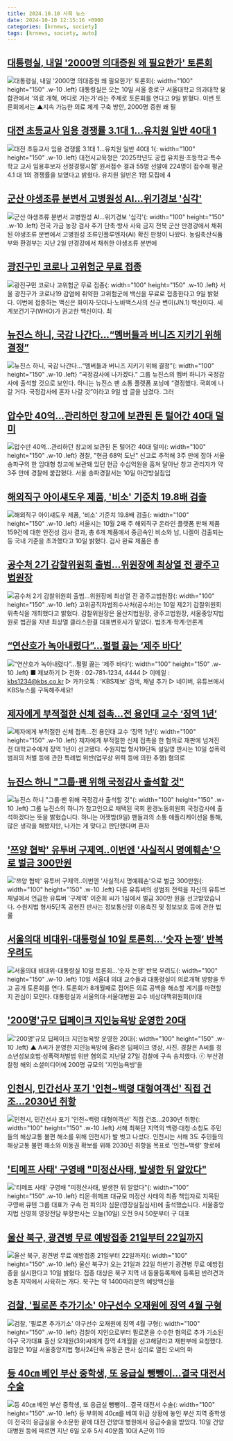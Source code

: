 ```yaml
---
title: 2024.10.10 사회 뉴스
date: 2024-10-10 12:15:16 +0900
categories: [krnews, society]
tags: [krnews, society, auto]
---
```

## [대통령실, 내일 '2000명 의대증원 왜 필요한가' 토론회](https://n.news.naver.com/mnews/article/277/0005481760)

![대통령실, 내일 '2000명 의대증원 왜 필요한가' 토론회](https://mimgnews.pstatic.net/image/origin/277/2024/10/09/5481760.jpg?type=nf220_150){: width="100" height="150" .w-10 .left}
대통령실은 오는 10일 서울 종로구 서울대학교 의과대학 융합관에서 '의료 개혁, 어디로 가는가'라는 주제로 토론회를 연다고 9일 밝혔다. 이번 토론회에서는 ▲지속 가능한 의료 체계 구축 방안, 2000명 증원 왜 필

## [대전 초등교사 임용 경쟁률 3.1대 1...유치원 일반 40대 1](https://n.news.naver.com/mnews/article/277/0005482080)

![대전 초등교사 임용 경쟁률 3.1대 1...유치원 일반 40대 1](https://mimgnews.pstatic.net/image/origin/277/2024/10/10/5482080.jpg?type=nf220_150){: width="100" height="150" .w-10 .left}
대전시교육청은 ‘2025학년도 공립 유치원·초등학교·특수학교 교사 임용후보자 선정경쟁시험’ 원서접수 결과 55명 선발에 224명이 접수해 평균 4.1 대 1의 경쟁률을 보였다고 밝혔다. 유치원 일반은 1명 모집에 4

## [군산 야생조류 분변서 고병원성 AI…위기경보 '심각'](https://n.news.naver.com/mnews/article/001/0014973705)

![군산 야생조류 분변서 고병원성 AI…위기경보 '심각'](https://mimgnews.pstatic.net/image/origin/001/2024/10/09/14973705.jpg?type=nf220_150){: width="100" height="150" .w-10 .left}
전국 가금 농장 검사 주기 단축·방사 사육 금지 전북 군산 만경강에서 채취된 야생조류 분변에서 고병원성 조류인플루엔자(AI) 확진 판정이 나왔다. 농림축산식품부와 환경부는 지난 2일 만경강에서 채취한 야생조류 분변에

## [광진구민 코로나 고위험군 무료 접종](https://n.news.naver.com/mnews/article/081/0003485930)

![광진구민 코로나 고위험군 무료 접종](https://mimgnews.pstatic.net/image/origin/081/2024/10/10/3485930.jpg?type=nf220_150){: width="100" height="150" .w-10 .left}
서울 광진구가 코로나19 감염에 취약한 고위험군에 백신을 무료로 접종한다고 9일 밝혔다. 이번에 접종하는 백신은 화이자·모더나·노바백스사의 신규 변이(JN.1) 백신이다. 세계보건기구(WHO)가 권고한 백신이다. 최

## [뉴진스 하니, 국감 나간다…“멤버들과 버니즈 지키기 위해 결정”](https://n.news.naver.com/mnews/article/016/0002371857)

![뉴진스 하니, 국감 나간다…“멤버들과 버니즈 지키기 위해 결정”](https://mimgnews.pstatic.net/image/origin/016/2024/10/10/2371857.jpg?type=nf220_150){: width="100" height="150" .w-10 .left}
“국정감사에 나가겠다.” 그룹 뉴진스의 멤버 하니가 국정감사에 출석할 것으로 보인다. 하니는 뉴진스 팬 소통 플랫폼 포닝에 “결정했다. 국회에 나갈 거다. 국정감사에 혼자 나갈 것”이라고 9일 밤 글을 남겼다. 그러

## [압수만 40억…관리하던 창고에 보관된 돈 털어간 40대 덜미](https://n.news.naver.com/mnews/article/001/0014974584)

![압수만 40억…관리하던 창고에 보관된 돈 털어간 40대 덜미](https://mimgnews.pstatic.net/image/origin/001/2024/10/10/14974584.jpg?type=nf220_150){: width="100" height="150" .w-10 .left}
경찰, "현금 68억 도난" 신고로 추적해 3주 만에 잡아 서울 송파구의 한 임대형 창고에 보관돼 있던 현금 수십억원을 훔쳐 달아난 창고 관리자가 약 3주 만에 경찰에 붙잡혔다. 서울 송파경찰서는 10일 야간방실침입

## [해외직구 아이섀도우 제품, '비소' 기준치 19.8배 검출](https://n.news.naver.com/mnews/article/018/0005854371)

![해외직구 아이섀도우 제품, '비소' 기준치 19.8배 검출](https://mimgnews.pstatic.net/image/origin/018/2024/10/10/5854371.jpg?type=nf220_150){: width="100" height="150" .w-10 .left}
서울시는 10월 2째 주 해외직구 온라인 플랫폼 판매 제품 159건에 대한 안전성 검사 결과, 총 6개 제품에서 중금속인 비소와 납, 니켈이 검출되는 등 국내 기준을 초과했다고 10일 밝혔다. 검사 완료 제품은 총

## [공수처 2기 감찰위원회 출범…위원장에 최상열 전 광주고법원장](https://n.news.naver.com/mnews/article/421/0007834334)

![공수처 2기 감찰위원회 출범…위원장에 최상열 전 광주고법원장](https://mimgnews.pstatic.net/image/origin/421/2024/10/10/7834334.jpg?type=nf220_150){: width="100" height="150" .w-10 .left}
고위공직자범죄수사처(공수처)는 10일 제2기 감찰위원회 위촉식을 개최했다고 밝혔다. 감찰위원장은 울산지법원장, 광주고법원장, 서울중앙지법 원로 법관을 지낸 최상열 클라스한결 대표변호사가 맡았다. 법조계·학계·언론계

## [“연산호가 녹아내렸다”…펄펄 끓는 ‘제주 바다’](https://n.news.naver.com/mnews/article/056/0011815448)

![“연산호가 녹아내렸다”…펄펄 끓는 ‘제주 바다’](https://mimgnews.pstatic.net/image/origin/056/2024/10/09/11815448.jpg?type=nf220_150){: width="100" height="150" .w-10 .left}
■ 제보하기 ▷ 전화 : 02-781-1234, 4444 ▷ 이메일 : kbs1234@kbs.co.kr ▷ 카카오톡 : 'KBS제보' 검색, 채널 추가 ▷ 네이버, 유튜브에서 KBS뉴스를 구독해주세요!

## [제자에게 부적절한 신체 접촉...전 용인대 교수 ‘징역 1년’](https://n.news.naver.com/mnews/article/023/0003863212)

![제자에게 부적절한 신체 접촉...전 용인대 교수 ‘징역 1년’](https://mimgnews.pstatic.net/image/origin/023/2024/10/10/3863212.jpg?type=nf220_150){: width="100" height="150" .w-10 .left}
제자에게 부적절한 신체 접촉을 한 혐의로 재판에 넘겨진 전 대학교수에게 징역 1년이 선고됐다. 수원지법 형사19단독 설일영 판사는 10일 성폭력범죄의 처벌 등에 관한 특례법 위반(업무상 위력 등에 의한 추행) 혐의로

## [뉴진스 하니 "그룹·팬 위해 국정감사 출석할 것"](https://n.news.naver.com/mnews/article/052/0002097363)

![뉴진스 하니 "그룹·팬 위해 국정감사 출석할 것"](https://mimgnews.pstatic.net/image/origin/052/2024/10/10/2097363.jpg?type=nf220_150){: width="100" height="150" .w-10 .left}
그룹 뉴진스의 하니가 참고인으로 채택된 국회 환경노동위원회 국정감사에 출석하겠다는 뜻을 밝혔습니다. 하니는 어젯밤(9일) 팬들과의 소통 애플리케이션을 통해, 많은 생각을 해봤지만, 나가는 게 맞다고 판단했다며 혼자

## ['쯔양 협박' 유투버 구제역‥이번엔 '사실적시 명예훼손'으로 벌금 300만원](https://n.news.naver.com/mnews/article/214/0001379077)

!['쯔양 협박' 유투버 구제역‥이번엔 '사실적시 명예훼손'으로 벌금 300만원](https://mimgnews.pstatic.net/image/origin/214/2024/10/10/1379077.jpg?type=nf220_150){: width="100" height="150" .w-10 .left}
다른 유튜버의 성범죄 전력을 자신의 유튜브 채널에서 언급한 유튜버 '구제역' 이준희 씨가 1심에서 벌금 300만 원을 선고받았습니다. 수원지법 형사5단독 공현진 판사는 정보통신망 이용촉진 및 정보보호 등에 관한 법률

## [서울의대 비대위-대통령실 10일 토론회…‘숫자 논쟁’ 반복 우려도](https://n.news.naver.com/mnews/article/028/0002710696)

![서울의대 비대위-대통령실 10일 토론회…‘숫자 논쟁’ 반복 우려도](https://mimgnews.pstatic.net/image/origin/028/2024/10/09/2710696.jpg?type=nf220_150){: width="100" height="150" .w-10 .left}
10일 서울대 의대 교수들과 대통령실이 의료개혁 방향을 두고 공개 토론회를 연다. 토론회가 8개월째로 접어든 의료 공백을 해소할 계기를 마련할지 관심이 모인다. 대통령실과 서울의대·서울대병원 교수 비상대책위원회(비대

## ['200명'규모 딥페이크 지인능욕방 운영한 20대](https://n.news.naver.com/mnews/article/047/0002448383)

!['200명'규모 딥페이크 지인능욕방 운영한 20대](https://mimgnews.pstatic.net/image/origin/047/2024/10/10/2448383.jpg?type=nf220_150){: width="100" height="150" .w-10 .left}
▲ A씨가 운영한 지인능욕방에 올라온 딥페이크 영상, 사진. 경찰은 A씨를 청소년성보호법·성폭력처벌법 위반 혐의로 지난달 27일 검찰에 구속 송치했다. ⓒ 부산경찰청 해외 소셜미디어에 200명 규모의 '지인능욕방'을

## [인천시, 민간선사 포기 '인천~백령 대형여객선' 직접 건조…2030년 취항](https://n.news.naver.com/mnews/article/421/0007834094)

![인천시, 민간선사 포기 '인천~백령 대형여객선' 직접 건조…2030년 취항](https://mimgnews.pstatic.net/image/origin/421/2024/10/10/7834094.jpg?type=nf220_150){: width="100" height="150" .w-10 .left}
서해 최북단 지역의 백령·대청·소청도 주민들의 해상교통 불편 해소를 위해 인천시가 발 벗고 나섰다. 인천시는 서해 3도 주민들의 해상교통 불편 해소와 이동권 확보를 위해 2030년 취항을 목표로 '인천~백령' 항로에

## ['티메프 사태' 구영배 "미정산사태, 발생한 뒤 알았다"](https://n.news.naver.com/mnews/article/057/0001846252)

!['티메프 사태' 구영배 "미정산사태, 발생한 뒤 알았다"](https://mimgnews.pstatic.net/image/origin/057/2024/10/10/1846252.jpg?type=nf220_150){: width="100" height="150" .w-10 .left}
티몬·위메프 대규모 미정산 사태의 최종 책임자로 지목된 구영배 큐텐 그룹 대표가 구속 전 피의자 심문(영장실질심사)에 출석했습니다. 서울중앙지법 신영희 영장전담 부장판사는 오늘(10일) 오전 9시 50분부터 구 대표

## [울산 북구, 광견병 무료 예방접종 21일부터 22일까지](https://n.news.naver.com/mnews/article/421/0007833955)

![울산 북구, 광견병 무료 예방접종 21일부터 22일까지](https://mimgnews.pstatic.net/image/origin/421/2024/10/10/7833955.jpg?type=nf220_150){: width="100" height="150" .w-10 .left}
울산 북구가 오는 21일과 22일 하반기 광견병 무료 예방접종을 실시한다고 10일 밝혔다. 접종 대상은 북구 지역 내 동물등록제에 등록된 반려견과 농촌 지역에서 사육하는 개다. 북구는 약 1400마리분의 예방백신을

## [검찰, '필로폰 추가기소' 야구선수 오재원에 징역 4월 구형](https://n.news.naver.com/mnews/article/003/0012830167)

![검찰, '필로폰 추가기소' 야구선수 오재원에 징역 4월 구형](https://mimgnews.pstatic.net/image/origin/003/2024/10/10/12830167.jpg?type=nf220_150){: width="100" height="150" .w-10 .left}
검찰이 지인으로부터 필로폰을 수수한 혐의로 추가 기소된 야구 국가대표 출신 오재원(39)씨에게 징역 4개월을 선고해달라고 재판부에 요청했다. 검찰은 10일 서울중앙지법 형사24단독 유동균 판사 심리로 열린 오씨의 마

## [등 40㎝ 베인 부산 중학생, 또 응급실 뺑뺑이…결국 대전서 수술](https://n.news.naver.com/mnews/article/016/0002372157)

![등 40㎝ 베인 부산 중학생, 또 응급실 뺑뺑이…결국 대전서 수술](https://mimgnews.pstatic.net/image/origin/016/2024/10/10/2372157.jpg?type=nf220_150){: width="100" height="150" .w-10 .left}
등 부위에 40㎝를 베여 위급 상황에 놓인 부산 지역 중학생이 전국의 응급실을 수소문한 끝에 대전 건양대 병원에서 응급수술을 받았다. 10일 건양대병원 등에 따르면 지난 6일 오후 5시 40분쯤 10대 A군이 119

